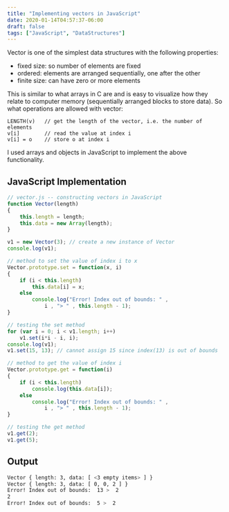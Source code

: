 ```yaml
---
title: "Implementing vectors in JavaScript"
date: 2020-01-14T04:57:37-06:00
draft: false
tags: ["JavaScript", "DataStructures"]
---
```

Vector is one of the simplest data structures with the following properties:
- fixed size: so number of elements are fixed
- ordered: elements are arranged sequentially, one after the other
- finite size: can have zero or more elements

This is similar to what arrays in C are and is easy to visualize how they relate
to computer memory (sequentially arranged blocks to store data). So what
operations are allowed with vector:

```
LENGTH(v)   // get the length of the vector, i.e. the number of elements
v[i]        // read the value at index i
v[i] = o    // store o at index i
```

I used arrays and objects in JavaScript to implement the above functionality.

## JavaScript Implementation
```JavaScript
// vector.js -- constructing vectors in JavaScript
function Vector(length)
{
    this.length = length;
    this.data = new Array(length);
}

v1 = new Vector(3); // create a new instance of Vector
console.log(v1);

// method to set the value of index i to x
Vector.prototype.set = function(x, i)
{
    if (i < this.length)
        this.data[i] = x;
    else
        console.log("Error! Index out of bounds: " , 
            i , "> " , this.length - 1);
}

// testing the set method
for (var i = 0; i < v1.length; i++)
    v1.set(i*i - i, i);
console.log(v1);
v1.set(15, 13); // cannot assign 15 since index(13) is out of bounds

// method to get the value of index i
Vector.prototype.get = function(i)
{
    if (i < this.length)
        console.log(this.data[i]);
    else
        console.log("Error! Index out of bounds: " , 
            i , "> " , this.length - 1);
}

// testing the get method
v1.get(2);
v1.get(5);
```

## Output
```bash
Vector { length: 3, data: [ <3 empty items> ] }
Vector { length: 3, data: [ 0, 0, 2 ] }
Error! Index out of bounds:  13 >  2
2
Error! Index out of bounds:  5 >  2

```
